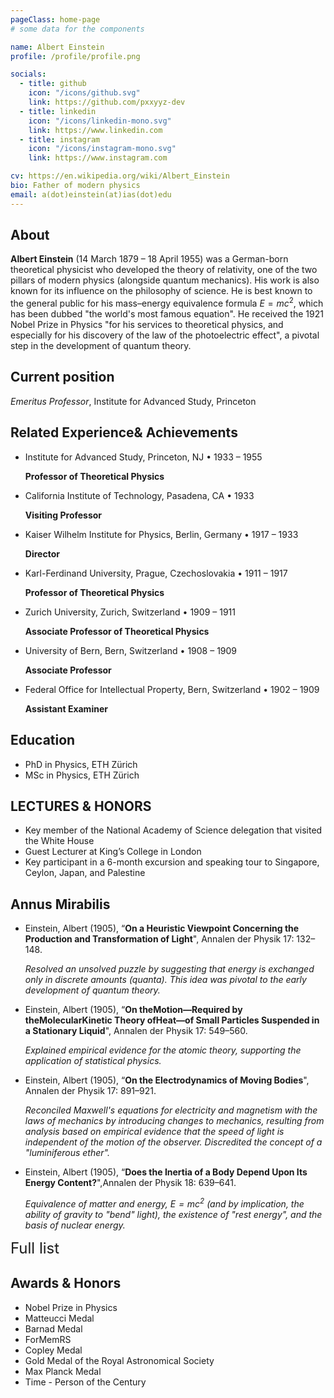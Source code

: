 ```yaml
---
pageClass: home-page
# some data for the components

name: Albert Einstein
profile: /profile/profile.png

socials:
  - title: github
    icon: "/icons/github.svg"
    link: https://github.com/pxxyyz-dev
  - title: linkedin
    icon: "/icons/linkedin-mono.svg"
    link: https://www.linkedin.com
  - title: instagram
    icon: "/icons/instagram-mono.svg"
    link: https://www.instagram.com

cv: https://en.wikipedia.org/wiki/Albert_Einstein
bio: Father of modern physics
email: a(dot)einstein(at)ias(dot)edu
---
```


<ProfileSection :frontmatter="$page.frontmatter" />

## About

**Albert Einstein** (14 March 1879 – 18 April 1955) was a German-born theoretical physicist who developed the theory of relativity, one of the two pillars of modern physics (alongside quantum mechanics). His work is also known for its influence on the philosophy of science. He is best known to the general public for his mass–energy equivalence formula $E = mc^2$, which has been dubbed "the world's most famous equation". He received the 1921 Nobel Prize in Physics "for his services to theoretical physics, and especially for his discovery of the law of the photoelectric effect", a pivotal step in the development of quantum theory.

## Current position

*Emeritus Professor*, Institute for Advanced Study, Princeton

## Related Experience& Achievements

- Institute for Advanced Study, Princeton, NJ • 1933 – 1955

  **Professor of Theoretical Physics**

- California Institute of Technology, Pasadena, CA • 1933

  **Visiting Professor**

- Kaiser Wilhelm Institute for Physics, Berlin, Germany • 1917 – 1933

  **Director**

- Karl-Ferdinand University, Prague, Czechoslovakia • 1911 – 1917

  **Professor of Theoretical Physics**

- Zurich University, Zurich, Switzerland • 1909 – 1911

  **Associate Professor of Theoretical Physics**

- University of Bern, Bern, Switzerland • 1908 – 1909

  **Associate Professor**

- Federal Office for Intellectual Property, Bern, Switzerland • 1902 – 1909

  **Assistant Examiner**

## Education

- PhD in Physics, ETH Zürich
- MSc in Physics, ETH Zürich

## LECTURES & HONORS

- Key member of the National Academy of Science delegation that visited the White House
- Guest Lecturer at King’s College in London
- Key participant in a 6-month excursion and speaking tour to Singapore, Ceylon, Japan, and Palestine

## Annus Mirabilis <a-icon type="bulb" theme="twoTone" /> 

<ProjectCard>

- Einstein, Albert (1905), “**On a Heuristic Viewpoint Concerning the Production and Transformation of Light**", Annalen der Physik 17: 132–148.

  *Resolved an unsolved puzzle by suggesting that energy is exchanged only in discrete amounts (quanta). This idea was pivotal to the early development of quantum theory.*

- Einstein, Albert (1905), “**On theMotion—Required by theMolecularKinetic Theory ofHeat—of Small Particles Suspended in a Stationary Liquid**", Annalen der Physik 17: 549–560.

  *Explained empirical evidence for the atomic theory, supporting the application of statistical physics.*

- Einstein, Albert (1905), “**On the Electrodynamics of Moving Bodies**", Annalen der Physik 17: 891–921.

  *Reconciled Maxwell's equations for electricity and magnetism with the laws of mechanics by introducing changes to mechanics, resulting from analysis based on empirical evidence that the speed of light is independent of the motion of the observer. Discredited the concept of a "luminiferous ether".*

- Einstein, Albert (1905), “**Does the Inertia of a Body Depend Upon Its Energy Content?**",Annalen der Physik 18: 639–641.

  *Equivalence of matter and energy, $E = mc^2$ (and by implication, the ability of gravity to "bend" light), the existence of "rest energy", and the basis of nuclear energy.*

</ProjectCard>

<a-Button type="link" onclick="window.location.href='/profile/projects/';" block><div style="font-size:24px">Full list <a-icon type="pushpin" theme="outlined" /></div></a-Button> 

## Awards & Honors

- Nobel Prize in Physics
- Matteucci Medal
- Barnad Medal
- ForMemRS
- Copley Medal
- Gold Medal of the Royal Astronomical Society
- Max Planck Medal
- Time - Person of the Century


<!-- Custom style for this page -->

<style lang="stylus">
.profile
  display inline-flex !important
  align-items center !important
.profile .info
  padding-left 0.5rem !important
.theme-container.home-page .page
  font-size 14px
  font-family "lucida grande", "lucida sans unicode", lucida, "Helvetica Neue", Helvetica, Arial, sans-serif;
  p
    margin 0 0 0.5rem
  p, ul, ol
    line-height normal
  a
    font-weight normal
  .theme-default-content:not(.custom) > h2
    margin-bottom 0.5rem
  .theme-default-content:not(.custom) > h2:first-child + p
    margin-top 0.5rem
  .theme-default-content:not(.custom) > h3
    padding-top 4rem
  /* Override */
  .md-card
    margin-top 0.5em
    .card-image
      padding 0.2rem
      img
        max-width 120px
        max-height 120px
    .card-content p
      -webkit-margin-after 0.2em
@media (max-width: 419px)
  .theme-container.home-page .page
    p, ul, ol
      line-height 1.5
.md-card
  .card-image
    img 
      width 100%
      max-width 400px
</style>
